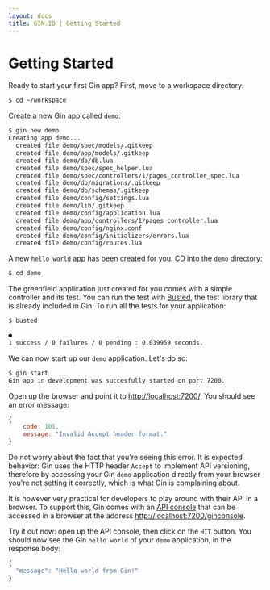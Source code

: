 ```yaml
---
layout: docs
title: GIN.IO | Getting Started
---
```



# Getting Started

Ready to start your first Gin app? First, move to a workspace directory:

```bash
$ cd ~/workspace
```

Create a new Gin app called `demo`:

```bash
$ gin new demo
Creating app demo...
  created file demo/spec/models/.gitkeep
  created file demo/app/models/.gitkeep
  created file demo/db/db.lua
  created file demo/spec/spec_helper.lua
  created file demo/spec/controllers/1/pages_controller_spec.lua
  created file demo/db/migrations/.gitkeep
  created file demo/db/schemas/.gitkeep
  created file demo/config/settings.lua
  created file demo/lib/.gitkeep
  created file demo/config/application.lua
  created file demo/app/controllers/1/pages_controller.lua
  created file demo/config/nginx.conf
  created file demo/config/initializers/errors.lua
  created file demo/config/routes.lua
```

A new `hello world` app has been created for you. CD into the `demo` directory:

```bash
$ cd demo
```

The greenfield application just created for you comes with a simple controller and its test. You can run the test with
[Busted](http://olivinelabs.com/busted/), the test library that is already included in Gin. To run all the tests for your application:

```bash
$ busted

●
1 success / 0 failures / 0 pending : 0.039959 seconds.
```

We can now start up our `demo` application. Let's do so:

```bash
$ gin start
Gin app in development was succesfully started on port 7200.
```

Open up the browser and point it to [http://localhost:7200/](http://localhost:7200/). You should see an error message:

```javascript
{
    code: 101,
    message: "Invalid Accept header format."
}
```
Do not worry about the fact that you're seeing this error. It is expected behavior: Gin uses the HTTP header `Accept` to implement API versioning, therefore by accessing your Gin `demo` application directly from your browser you're not setting it correctly, which is what Gin is complaining about.

It is however very practical for developers to play around with their API in a browser. To support this, Gin comes with an [API console](/docs/api_console.html) that can be accessed in a browser at the address [http://localhost:7200/ginconsole](http://localhost:7200/ginconsole).

Try it out now: open up the API console, then click on the `HIT` button. You should now see the Gin `hello world` of your `demo` application, in the response body:

```javascript
{
  "message": "Hello world from Gin!"
}
```
